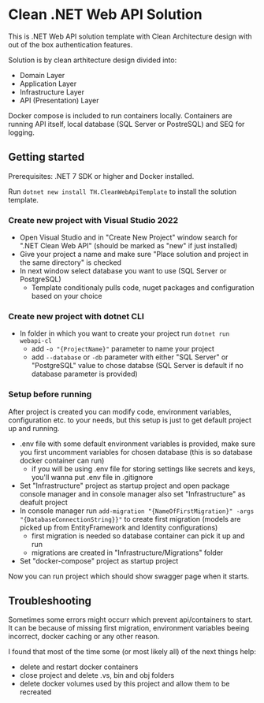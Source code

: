 # Clean .NET Web API Solution

This is .NET Web API solution template with Clean Architecture design with out of the box authentication features.

Solution is by clean arthitecture design divided into:


* Domain Layer
* Application Layer
* Infrastructure Layer
* API (Presentation) Layer

Docker compose is included to run containers locally. Containers are running API itself, local database (SQL Server or PostreSQL) and SEQ for logging.

## Getting started


Prerequisites: .NET 7 SDK or higher and Docker installed.

Run `dotnet new install TH.CleanWebApiTemplate` to install the solution template.

### Create new project with Visual Studio 2022


* Open Visual Studio and in "Create New Project" window search for ".NET Clean Web API" (should be marked as "new" if just installed)
* Give your project a name and make sure "Place solution and project in the same directory" is checked
* In next window select database you want to use (SQL Server or PostgreSQL)
    - Template conditionaly pulls code, nuget packages and configuration based on your choice

### Create new project with dotnet CLI


* In folder in which you want to create your project run `dotnet run webapi-cl`
    - add `-o "{ProjectName}"` parameter to name your project
    - add `--database` or `-db` parameter with either "SQL Server" or "PostgreSQL" value to chose databse (SQL Server is default if no database parameter is provided)

### Setup before running
After project is created you can modify code, environment variables, configuration etc. to your needs, but this setup is just to get default project up and running.


* .env file with some default environment variables is provided, make sure you first uncomment variables for chosen database (this is so database docker container can run)
	- if you will be using .env file for storing settings like secrets and keys, you'll wanna put .env file in .gitignore
* Set "Infrastructure" project as startup project and open package console manager and in console manager also set "Infrastructure" as deafult project
* In console manager run `add-migration "{NameOfFirstMigration}" -args "{DatabaseConnectionString}}"` to create first migration (models are picked up from EntityFramework and Identity configurations)
    - first migration is needed so database container can pick it up and run
    - migrations are created in "Infrastructure/Migrations" folder
* Set "docker-compose" project as startup project

Now you can run project which should show swagger page when it starts.

## Troubleshooting


Sometimes some errors might occurr which prevent api/containers to start. It can be because of missing first migration, environment variables beeing incorrect, docker caching or any other reason.

I found that most of the time some (or most likely all) of the next things help:
* delete and restart docker containers
* close project and delete .vs, bin and obj folders
* delete docker volumes used by this project and allow them to be recreated